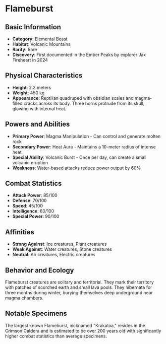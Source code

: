 # Flameburst

## Basic Information
- **Category**: Elemental Beast
- **Habitat**: Volcanic Mountains
- **Rarity**: Rare
- **Discovery**: First documented in the Ember Peaks by explorer Jax Fireheart in 2024

## Physical Characteristics
- **Height**: 2.3 meters
- **Weight**: 450 kg
- **Appearance**: Reptilian quadruped with obsidian scales and magma-filled cracks across its body. Three horns protrude from its skull, glowing with internal heat.

## Powers and Abilities
- **Primary Power**: Magma Manipulation - Can control and generate molten rock
- **Secondary Power**: Heat Aura - Maintains a 10-meter radius of intense heat
- **Special Ability**: Volcanic Burst - Once per day, can create a small volcanic eruption
- **Weakness**: Water-based attacks reduce power output by 60%

## Combat Statistics
- **Attack Power**: 85/100
- **Defense**: 70/100
- **Speed**: 45/100
- **Intelligence**: 60/100
- **Special Power**: 90/100

## Affinities
- **Strong Against**: Ice creatures, Plant creatures
- **Weak Against**: Water creatures, Stone creatures
- **Neutral**: Air creatures, Electric creatures

## Behavior and Ecology
Flameburst creatures are solitary and territorial. They mark their territory with patches of scorched earth and small lava pools. They hibernate for three months during winter, burying themselves deep underground near magma chambers.

## Notable Specimens
The largest known Flameburst, nicknamed "Krakatoa," resides in the Crimson Caldera and is estimated to be over 200 years old with significantly higher combat statistics than average specimens.
